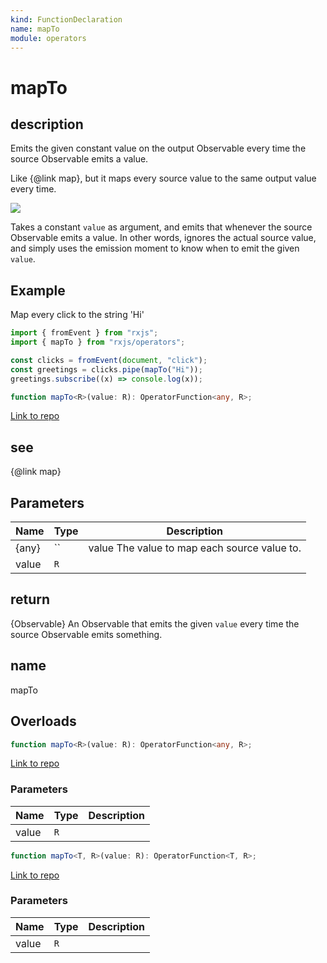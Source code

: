 ```yaml
---
kind: FunctionDeclaration
name: mapTo
module: operators
---
```


# mapTo

## description

Emits the given constant value on the output Observable every time the source
Observable emits a value.

<span class="informal">Like {@link map}, but it maps every source value to
the same output value every time.</span>

![](mapTo.png)

Takes a constant `value` as argument, and emits that whenever the source
Observable emits a value. In other words, ignores the actual source value,
and simply uses the emission moment to know when to emit the given `value`.

## Example

Map every click to the string 'Hi'

```ts
import { fromEvent } from "rxjs";
import { mapTo } from "rxjs/operators";

const clicks = fromEvent(document, "click");
const greetings = clicks.pipe(mapTo("Hi"));
greetings.subscribe((x) => console.log(x));
```

```ts
function mapTo<R>(value: R): OperatorFunction<any, R>;
```

[Link to repo](https://github.com/ReactiveX/rxjs/blob/master/src/internal/operators/mapTo.ts#L42-L44)

## see

{@link map}

## Parameters

| Name  | Type | Description                                  |
| ----- | ---- | -------------------------------------------- |
| {any} | ``   | value The value to map each source value to. |
| value | `R`  |                                              |

## return

{Observable} An Observable that emits the given `value` every time
the source Observable emits something.

## name

mapTo

## Overloads

```ts
function mapTo<R>(value: R): OperatorFunction<any, R>;
```

[Link to repo](https://github.com/ReactiveX/rxjs/blob/master/src/internal/operators/mapTo.ts#L7-L7)

### Parameters

| Name  | Type | Description |
| ----- | ---- | ----------- |
| value | `R`  |             |

```ts
function mapTo<T, R>(value: R): OperatorFunction<T, R>;
```

[Link to repo](https://github.com/ReactiveX/rxjs/blob/master/src/internal/operators/mapTo.ts#L9-L9)

### Parameters

| Name  | Type | Description |
| ----- | ---- | ----------- |
| value | `R`  |             |
